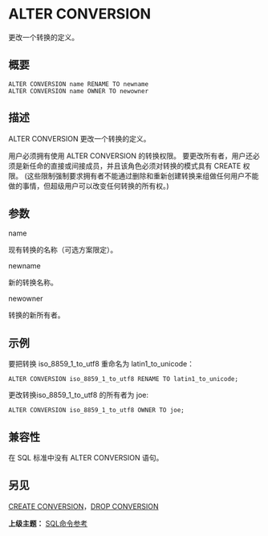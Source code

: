 # ALTER CONVERSION

更改一个转换的定义。

## 概要

```
ALTER CONVERSION name RENAME TO newname
ALTER CONVERSION name OWNER TO newowner
```

## 描述

ALTER CONVERSION 更改一个转换的定义。

用户必须拥有使用 ALTER CONVERSION 的转换权限。 要更改所有者，用户还必须是新任命的直接或间接成员，并且该角色必须对转换的模式具有 CREATE 权限。 \(这些限制强制要求拥有者不能通过删除和重新创建转换来组做任何用户不能做的事情，但超级用户可以改变任何转换的所有权。\)

## 参数

name

现有转换的名称（可选方案限定）。

newname

新的转换名称。

newowner

转换的新所有者。

## 示例

要把转换 iso\_8859\_1\_to\_utf8 重命名为 latin1\_to\_unicode：

```
ALTER CONVERSION iso_8859_1_to_utf8 RENAME TO latin1_to_unicode;
```

更改转换iso\_8859\_1\_to\_utf8 的所有者为 joe:

```
ALTER CONVERSION iso_8859_1_to_utf8 OWNER TO joe;
```

## 兼容性

在 SQL 标准中没有 ALTER CONVERSION 语句。

## 另见

[CREATE CONVERSION](./create-conversion.md)，[DROP CONVERSION](./drop-conversion.md)

**上级主题：** [SQL命令参考](./README.md)

